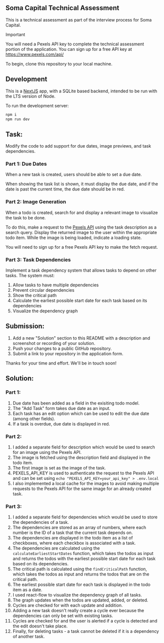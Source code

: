 ## Soma Capital Technical Assessment

This is a technical assessment as part of the interview process for Soma Capital.

> [!IMPORTANT]  
> You will need a Pexels API key to complete the technical assessment portion of the application. You can sign up for a free API key at https://www.pexels.com/api/  

To begin, clone this repository to your local machine.

## Development

This is a [NextJS](https://nextjs.org) app, with a SQLite based backend, intended to be run with the LTS version of Node.

To run the development server:

```bash
npm i
npm run dev
```

## Task:

Modify the code to add support for due dates, image previews, and task dependencies.

### Part 1: Due Dates 

When a new task is created, users should be able to set a due date.

When showing the task list is shown, it must display the due date, and if the date is past the current time, the due date should be in red.

### Part 2: Image Generation 

When a todo is created, search for and display a relevant image to visualize the task to be done. 

To do this, make a request to the [Pexels API](https://www.pexels.com/api/) using the task description as a search query. Display the returned image to the user within the appropriate todo item. While the image is being loaded, indicate a loading state.

You will need to sign up for a free Pexels API key to make the fetch request. 

### Part 3: Task Dependencies

Implement a task dependency system that allows tasks to depend on other tasks. The system must:

1. Allow tasks to have multiple dependencies
2. Prevent circular dependencies
3. Show the critical path
4. Calculate the earliest possible start date for each task based on its dependencies
5. Visualize the dependency graph

## Submission:

1. Add a new "Solution" section to this README with a description and screenshot or recording of your solution. 
2. Push your changes to a public GitHub repository.
3. Submit a link to your repository in the application form.

Thanks for your time and effort. We'll be in touch soon!

## Solution:

### Part 1:

1. Due date has been added as a field in the exisiting todo model.
2. The "Add Task" form takes due date as an input.
3. Each task has an edit option which can be used to edit the due date (among other fields).
4. If a task is overdue, due date is displayed in red.

### Part 2:

1. I added a separate field for description which would be used to search for an image using the Pexels API.
2. The image is fetched using the description field and displayed in the todo item.
3. The first image is set as the image of the task.
4. PEXELS_API_KEY is used to authenticate the request to the Pexels API and can be set using `echo "PEXELS_API_KEY=your_api_key" > .env.local`
5. I also implemented a local cache for the images to avoid making multiple requests to the Pexels API for the same image for an already created task.

### Part 3:

1. I added a separate field for dependencies which would be used to store the dependencies of a task.
2. The dependencies are stored as an array of numbers, where each number is the ID of a task that the current task depends on.
3. The dependencies are displayed in the todo item as a list of checkboxes, where each checkbox is associated with a task.
4. The dependencies are calculated using the `calculateEarliestStartDates` function, which takes the todos as input and returns the todos with the earliest possible start date for each task based on its dependencies.
5. The critical path is calculated using the `findCriticalPath` function, which takes the todos as input and returns the todos that are on the critical path.
6. The earliest possible start date for each task is displayed in the todo item as a date.
7. I used react-flow to visualize the dependency graph of all tasks.
8. The graph updates when the todos are updated, added, or deleted.
9. Cycles are checked for with each update and addition.
10. Adding a new task doesn't really create a cycle ever because the dependencies can only be set with existing tasks.
11. Cycles are checked for and the user is alerted if a cycle is detected and the edit doesn't take place.
12. Finally, for deleting tasks - a task cannot be deleted if it is a dependency of another task.